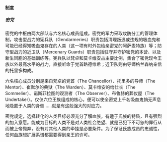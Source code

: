 <h4>制度</h4>

##### 密党
密党的中枢由两大部队与六名核心成员组成。密党的军力采取攻防分工的管理体制，攻击型战力的宪兵队（Gendarmeries）职责包括清理叛逃或违规的吸血鬼和可能已经得知吸血鬼存在的人类（这一项有时外包给亲密党的阿萨麦特族）等；防守型战力的近卫队（Mercenary Guards）职责包括驻守并守护密党的本营、以及新生同胞的基础训练等。宪兵队以梵卓和莫卡维安占主要比例，集合了密党现今王族以外最高水平的战力，直接听命于党首路德维希；近卫队则由导师格兰森纳亲信的托里多构成。

六名核心成员分别是来自梵卓的党首（The Chancellor）、托里多的导师（The Mentor）、崔默尔的典狱（The Warden）、莫卡维安的给仕长（The Sommelier）、诺斯菲拉图的观测者（The Observer）、布鲁赫的葬仪屋（The Undertaker）。仅仅六位王族组成的核心，便可以使全密党上千名吸血鬼悄无声息地隐匿于人类的身侧……就是有这般强大的对应力。

密党规定，选择转化的人类目标必须充分了解血族，有适于氏族的特质，且有强烈的加入意愿。能成为目标的人类不是对人类社会绝望、就是已犯下不可恕的罪行从而被上帝抛弃，没有对其他人类的牵挂是必要条件。为了保证氏族成员的忠诚性，任何血族想扩展系谱都需要得到亲王的许可。